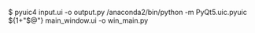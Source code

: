 $ pyuic4 input.ui -o output.py
/anaconda2/bin/python -m PyQt5.uic.pyuic ${1+"$@"} main_window.ui -o win_main.py